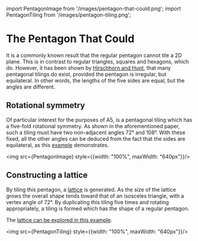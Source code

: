 import PentagonImage from '/images/pentagon-that-could.png';
import PentagonTiling from '/images/pentagon-tiling.png';

# The Pentagon That Could

It is a commonly known result that the regular pentagon cannot tile a 2D plane. This is in contrast to regular triangles, squares and hexagons, which do. However, it has been shown by [Hirschhorn and Hunt](https://core.ac.uk/download/pdf/82754854.pdf), that many pentagonal tilings do exist, provided the pentagon is irregular, but equilateral. In other words, the lengths of the five sides are equal, but the angles are different.

## Rotational symmetry

Of particular interest for the purposes of A5, is a pentagonal tiling which has a five-fold rotational symmetry. As shown in the aforementioned paper, such a tiling must have two non-adjacent angles 72° and 108°. With these fixed, all the other angles can be deduced from the fact that the sides are equilateral, as this [example](/examples/pentagon) demonstrates.

<img src={PentagonImage} style={{width: "100%", maxWidth: "640px"}}/>

## Constructing a lattice

By tiling this pentagon, a [lattice](/examples/lattice) is generated. As the size of the lattice grows the overall shape tends toward that of an isosceles triangle, with a vertex angle of 72°. By duplicating this tiling five times and rotating appropriately, a tiling is formed which has the shape of a regular pentagon. 

The [lattice can be explored in this example](/examples/lattice).

<img src={PentagonTiling} style={{width: "100%", maxWidth: "640px"}}/>